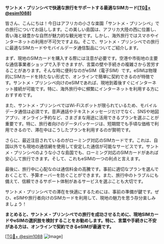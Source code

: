 **サントメ・プリンシペで快適な旅行をサポートする最適なSIMカード[[TG💪+ @esim1088](https://t.me/s/esim1088)]**

皆さん、こんにちは！今日はアフリカの小さな楽園「サントメ・プリンシペ」での旅行についてお話しします。この美しい島国は、アフリカ大陸の西に位置し、青い海と緑豊かな自然が魅力的な観光地です。しかし、海外旅行ではスマホやインターネットの利用が不可欠ですよね。そこで、サントメ・プリンシペでの旅行に最適なSIMカードやモバイルデータ通信製品についてご紹介します。

まず、現地のSIMカードを購入する際には注意が必要です。空港や市街地の主要な通信事業者ショップで入手できますが、言葉の壁や手続きの複雑さから苦労することがあります。そんな時に便利なのがeSIM（電子SIM）です。eSIMは物理的にSIMカードを持たない形式で、オンラインで簡単に契約できるのが特徴です。サントメ・プリンシペ向けのeSIMであれば、現地到着後すぐにインターネット接続が可能です。特に、海外旅行中に頻繁にインターネットを利用する方におすすめです。

また、サントメ・プリンシペではWi-Fiスポットが限られているため、モバイルデータ通信は必須です。音声通話やテキストメッセージだけでなく、SNSや地図アプリ、オンライン予約など、さまざまな用途に活用できるプランを選ぶことが重要です。特に、旅行者向けのデータパッケージは、短期間でも手頃な価格で利用できるので、滞在中はこうしたプランを利用するのが賢明です。

さらに、最近注目されているのがローミング対応のSIMカードです。これは、自国以外でも現地の通信網を使用して安定した通信が可能なサービスです。サントメ・プリンシペのような小さな島国でも、ローミング対応のSIMカードがあれば安心して旅行できます。そして、これもeSIMの一つの利点と言えます。

最後に、旅行中に心配なのは通信料金の高騰です。事前に適切なプランを選んでおくことで、予算オーバーを防ぐことができます。また、旅行中のトラブルにも備えて、信頼できるサポート体制があるサービスを選ぶことも大切です。

サントメ・プリンシペでの滞在を快適にするためには、事前の準備が鍵です。ぜひ、eSIMや旅行者向けのSIMカードを利用して、現地の魅力を思う存分楽しみましょう！

**まとめると、サントメ・プリンシペでの旅行を成功させるために、現地SIMカードやeSIMの選択肢を検討することをお勧めします。特に、言葉や手続きに不安がある方は、オンラインで契約できるeSIMが最適です。**

[[TG💪+ @esim1088](https://t.me/s/esim1088) ![Image](https://i.postimg.cc/Y0z9fWf4/image.png)]